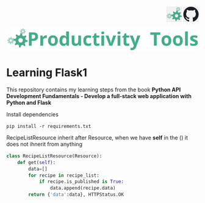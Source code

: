 <!--Category:react,firebase--> 
 <p align="right">
    <a href="http://productivitytools.tech/learning-flask1/"><img src="Images/Header/ProductivityTools_green_40px_2.png" /><a> 
    <a href="https://github.com/pwujczyk/ProductivityTools.Learning.ReactWithFirebaseAuthWithDb"><img src="Images/Header/Github_border_40px.png" /></a>
</p>
<p align="center">
    <a href="http://http://productivitytools.tech/">
        <img src="Images/Header/LogoTitle_green_500px.png" />
    </a>
</p>

# Learning Flask1

This repository contains my learning steps from the book **Python API Development Fundamentals - Develop a full-stack web application with Python and Flask**
<!--more-->

Install dependencies
```
pip install -r requirements.txt
```

RecipeListResource inherit after Resource, when we have **self** in the () it does not ihnerit from anything
```python
class RecipeListResource(Resource):
    def get(self):
        data=[]
        for recipe in recipe_list:
            if recipe.is_published is True:
                data.append(recipe.data)
        return {'data':data}, HTTPStatus.OK

```
